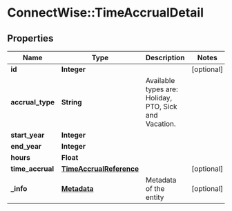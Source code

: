 # ConnectWise::TimeAccrualDetail

## Properties
Name | Type | Description | Notes
------------ | ------------- | ------------- | -------------
**id** | **Integer** |  | [optional] 
**accrual_type** | **String** | Available types are: Holiday, PTO, Sick and Vacation. | 
**start_year** | **Integer** |  | 
**end_year** | **Integer** |  | 
**hours** | **Float** |  | 
**time_accrual** | [**TimeAccrualReference**](TimeAccrualReference.md) |  | [optional] 
**_info** | [**Metadata**](Metadata.md) | Metadata of the entity | [optional] 


